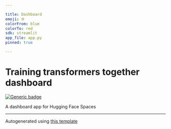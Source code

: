 ```yaml
---

title: Dashboard
emoji: 🌐
colorFrom: blue
colorTo: red
sdk: streamlit
app_file: app.py
pinned: true

---
```


# Training transformers together dashboard

[![Generic badge](https://img.shields.io/badge/🤗-Open%20In%20Spaces-blue.svg)](https://huggingface.co/spaces/training-transformers-together/training-transformers-together-dashboard)

A dashboard app for Hugging Face Spaces

---


Autogenerated using [this template](https://github.com/nateraw/spaces-template)



